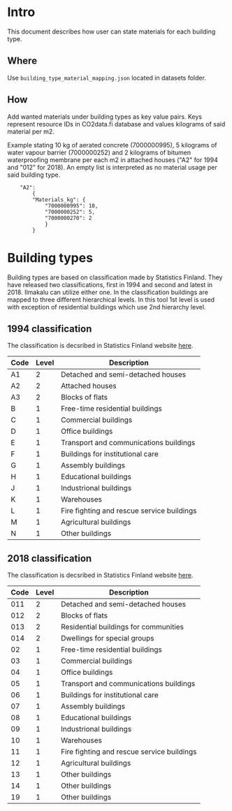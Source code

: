 # Intro

This document describes how user can state materials for each building type.

## Where

Use `building_type_material_mapping.json` located in datasets folder. 

## How

Add wanted materials under building types as key value pairs. 
Keys represent resource IDs in CO2data.fi database and values
kilograms of said material per m2. 

Example stating 10 kg of aerated concrete (7000000995), 5 kilograms of water vapour barrier (7000000252)
and 2 kilograms of bitumen waterproofing membrane per each m2 in attached houses ("A2" for 1994 and "012" for 2018). An empty list is interpreted as no material usage per said building type. 

```
    "A2": 
        {
        "Materials_kg": {
            "7000000995": 10,
            "7000000252": 5,
            "7000000270": 2
            }
        }
```

# Building types

Building types are based on classification made by Statistics Finland. They have released two classifications, first in 1994 and second and latest in 2018. Ilmakalu can utilize either one. In the classification buildings are mapped to three different hierarchical levels. In this tool 1st level is used with exception of residential buildings which use 2nd hierarchy level. 

## 1994 classification

The classification is decsribed in Statistics Finland website [here](https://www.stat.fi/en/luokitukset/rakennus/rakennus_1_19940101). 

| Code | Level | Description |
| ----------- | ----------- | ----------- |
| A1 | 2 | Detached and semi-detached houses |
| A2 | 2 | Attached houses |
| A3 | 2 | Blocks of flats |
| B | 1 | Free-time residential buildings |
| C | 1 | Commercial buildings |
| D | 1 | Office buildings |
| E | 1 | Transport and communications buildings |
| F | 1 | Buildings for institutional care |
| G | 1 | Assembly buildings |
| H | 1 | Educational buildings |
| J | 1 | Industrional buildings |
| K | 1 | Warehouses |
| L | 1 | Fire fighting and rescue service buildings |
| M | 1 | Agricultural buildings |
| N | 1 | Other buildings |


## 2018 classification

The classification is decsribed in Statistics Finland website [here](https://www.stat.fi/en/luokitukset/rakennus/). 

| Code | Level | Description |
| ----------- | ----------- | ----------- |
| 011 | 2 | Detached and semi-detached houses |
| 012 | 2 | Blocks of flats |
| 013 | 2 | Residential buildings for communities |
| 014 | 2 | Dwellings for special groups |
| 02 | 1 | Free-time residential buildings |
| 03 | 1 | Commercial buildings |
| 04 | 1 | Office buildings |
| 05 | 1 | Transport and communications buildings |
| 06 | 1 | Buildings for institutional care |
| 07 | 1 | Assembly buildings |
| 08 | 1 | Educational buildings |
| 09 | 1 | Industrional buildings |
| 10 | 1 | Warehouses |
| 11 | 1 | Fire fighting and rescue service buildings |
| 12 | 1 | Agricultural buildings |
| 13 | 1 | Other buildings |
| 14 | 1 | Other buildings |
| 19 | 1 | Other buildings |